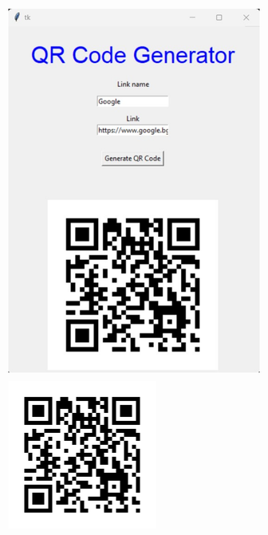![Screenshot](https://github.com/dimipash/Python_projects/blob/main/qr_code_generator/screenshot.jpg)

![Google](https://github.com/dimipash/Python_projects/blob/main/qr_code_generator/google.png)

